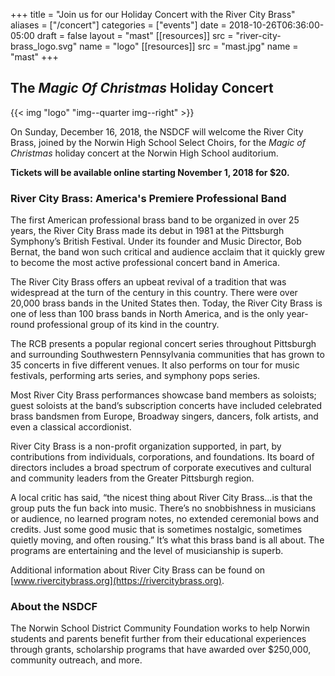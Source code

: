 +++
title = "Join us for our Holiday Concert with the River City Brass"
aliases = ["/concert"]
categories = ["events"]
date    = 2018-10-26T06:36:00-05:00
draft   = false
layout  = "mast"
[[resources]]
  src  = "river-city-brass_logo.svg"
  name = "logo"
[[resources]]
  src  = "mast.jpg"
  name = "mast"
+++

## The *Magic Of Christmas* Holiday Concert

{{< img "logo" "img--quarter img--right" >}}

On Sunday, December 16, 2018, the NSDCF will welcome the River City Brass, joined by the Norwin High School Select Choirs, for the *Magic of Christmas* holiday concert at the Norwin High School auditorium.

**Tickets will be available online starting November 1, 2018 for $20.**

### River City Brass: America's Premiere Professional Band

The first American professional brass band to be organized in over 25 years, the River City Brass made its debut in 1981 at the Pittsburgh Symphony’s British Festival. Under its founder and Music Director, Bob Bernat, the band won such critical and audience acclaim that it quickly grew to become the most active professional concert band in America.

The River City Brass offers an upbeat revival of a tradition that was widespread at the turn of the century in this country. There were over 20,000 brass bands in the United States then. Today, the River City Brass is one of less than 100 brass bands in North America, and is the only year-round professional group of its kind in the country.

The RCB presents a popular regional concert series throughout Pittsburgh and surrounding Southwestern Pennsylvania communities that has grown to 35 concerts in five different venues. It also performs on tour for music festivals, performing arts series, and symphony pops series.

Most River City Brass performances showcase band members as soloists; guest soloists at the band’s subscription concerts have included celebrated brass bandsmen from Europe, Broadway singers, dancers, folk artists, and even a classical accordionist.

River City Brass is a non-profit organization supported, in part, by contributions from individuals, corporations, and foundations. Its board of directors includes a broad spectrum of corporate executives and cultural and community leaders from the Greater Pittsburgh region.

A local critic has said, “the nicest thing about River City Brass…is that the group puts the fun back into music. There’s no snobbishness in musicians or audience, no learned program notes, no extended ceremonial bows and credits. Just some good music that is sometimes nostalgic, sometimes quietly moving, and often rousing.” It’s what this brass band is all about. The programs are entertaining and the level of musicianship is superb.

Additional information about River City Brass can be found on [www.rivercitybrass.org](https://rivercitybrass.org).

### About the NSDCF

The Norwin School District Community Foundation works to help Norwin students and parents benefit further from their educational experiences through grants, scholarship programs that have awarded over $250,000, community outreach, and more.
